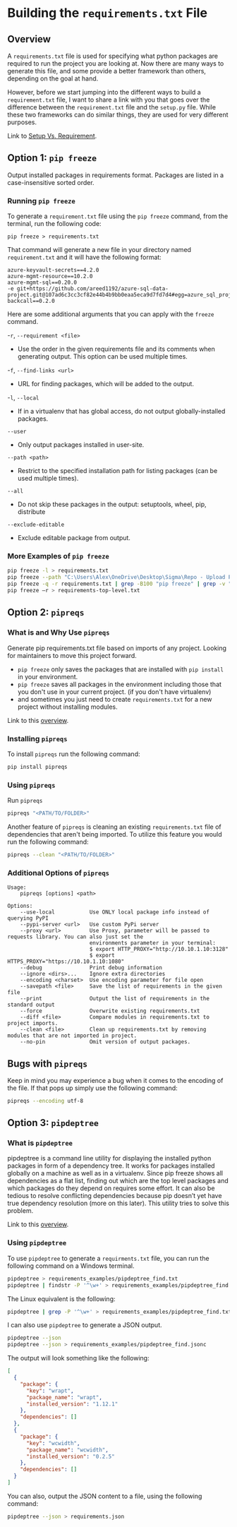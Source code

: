 # Building the `requirements.txt` File

## Overview

A `requirements.txt` file is used for specifying what python packages are required to
run the project you are looking at. Now there are many ways to generate this file, and some
provide a better framework than others, depending on the goal at hand.

However, before we start jumping into the different ways to build a `requirement.txt` file, I want
to share a link with you that goes over the difference between the `requirement.txt` file and the
`setup.py` file. While these two frameworks can do similar things, they are used for very different
purposes.

Link to [Setup Vs. Requirement](https://caremad.io/posts/2013/07/setup-vs-requirement/).

## Option 1: `pip freeze`

Output installed packages in requirements format. Packages are listed in a case-insensitive sorted order.

### Running `pip freeze`

To generate a `requirement.txt` file using the `pip freeze` command, from the terminal, run the following
code:

```console
pip freeze > requirements.txt
```

That command will generate a new file in your directory named `requirement.txt` and it will have the following
format:

```console
azure-keyvault-secrets==4.2.0
azure-mgmt-resource==10.2.0
azure-mgmt-sql==0.20.0
-e git+https://github.com/areed1192/azure-sql-data-project.git@107ad6c3cc3cf82e44b4b9bb0eaa5eca9d7fd7d4#egg=azure_sql_project
backcall==0.2.0
```

Here are some additional arguments that you can apply with the `freeze` command.

-`r`, `--requirement <file>`

- Use the order in the given requirements file and its comments when generating output. This option can be used multiple times.

-`f`, `--find-links <url>`

- URL for finding packages, which will be added to the output.

-`l`, `--local`

- If in a virtualenv that has global access, do not output globally-installed packages.

`--user`

- Only output packages installed in user-site.

`--path <path>`

- Restrict to the specified installation path for listing packages (can be used multiple times).

`--all`

- Do not skip these packages in the output: setuptools, wheel, pip, distribute

`--exclude-editable`

- Exclude editable package from output.

### More Examples of `pip freeze`

```bash
pip freeze -l > requirements.txt
pip freeze --path "C:\Users\Alex\OneDrive\Desktop\Sigma\Repo - Upload PyPi\uploading-python-packages" > requirements_path.txt
pip freeze -q -r requirements.txt | grep -B100 "pip freeze" | grep -v "pip freeze" > requirements-froze.txt
pip freeze –r > requirements-top-level.txt
```

## Option 2: `pipreqs`

### What is and Why Use `pipreqs`

Generate pip requirements.txt file based on imports of any project. Looking for maintainers to move this project forward.

- `pip freeze` only saves the packages that are installed with `pip install` in your environment.
- `pip freeze` saves all packages in the environment including those that you don't use in your current project. (if you don't have virtualenv)
- and sometimes you just need to create `requirements.txt` for a new project without installing modules.

Link to this [overview](https://github.com/bndr/pipreqs).

### Installing `pipreqs`

To install `pipreqs` run the following command:

```bash
pip install pipreqs
```

### Using `pipreqs`

Run `pipreqs`

```bash
pipreqs "<PATH/TO/FOLDER>"
```

Another feature of `pipreqs` is cleaning an existing `requirements.txt` file of dependencies that aren't being imported. To
utilize this feature you would run the following command:

```bash
pipreqs --clean "<PATH/TO/FOLDER>"
```

### Additional Options of `pipreqs`

```console
Usage:
    pipreqs [options] <path>

Options:
    --use-local           Use ONLY local package info instead of querying PyPI
    --pypi-server <url>   Use custom PyPi server
    --proxy <url>         Use Proxy, parameter will be passed to requests library. You can also just set the
                          environments parameter in your terminal:
                          $ export HTTP_PROXY="http://10.10.1.10:3128"
                          $ export HTTPS_PROXY="https://10.10.1.10:1080"
    --debug               Print debug information
    --ignore <dirs>...    Ignore extra directories
    --encoding <charset>  Use encoding parameter for file open
    --savepath <file>     Save the list of requirements in the given file
    --print               Output the list of requirements in the standard output
    --force               Overwrite existing requirements.txt
    --diff <file>         Compare modules in requirements.txt to project imports.
    --clean <file>        Clean up requirements.txt by removing modules that are not imported in project.
    --no-pin              Omit version of output packages.
```

## Bugs with `pipreqs`

Keep in mind you may experience a bug when it comes to the encoding of the file. If that pops up simply use
the following command:

```bash
pipreqs --encoding utf-8
```

## Option 3: `pipdeptree`

### What is `pipdeptree`

pipdeptree is a command line utility for displaying the installed python packages in form of a dependency
tree. It works for packages installed globally on a machine as well as in a virtualenv. Since pip freeze
shows all dependencies as a flat list, finding out which are the top level packages and which packages do
they depend on requires some effort. It can also be tedious to resolve conflicting dependencies because pip
doesn’t yet have true dependency resolution (more on this later). This utility tries to solve this problem.

Link to this [overview](https://pypi.org/project/pipdeptree/).

### Using `pipdeptree`

To use `pipdeptree` to generate a `requirments.txt` file, you can run the following command on a Windows
terminal.

```bash
pipdeptree > requirements_examples/pipdeptree_find.txt
pipdeptree | findstr -P '^\w+' > requirements_examples/pipdeptree_find.txt
```

The Linux equivalent is the following:

```bash
pipdeptree | grep -P '^\w+' > requirements_examples/pipdeptree_find.txt
```

I can also use `pipdeptree` to generate a JSON output.

```bash
pipdeptree --json
pipdeptree --json > requirements_examples/pipdeptree_find.jsonc
```

The output will look something like the following:

```json
[
  {
    "package": {
      "key": "wrapt",
      "package_name": "wrapt",
      "installed_version": "1.12.1"
    },
    "dependencies": []
  },
  {
    "package": {
      "key": "wcwidth",
      "package_name": "wcwidth",
      "installed_version": "0.2.5"
    },
    "dependencies": []
  }
]
```

You can also, output the JSON content to a file, using the following command:

```bash
pipdeptree --json > requirements.json
```
